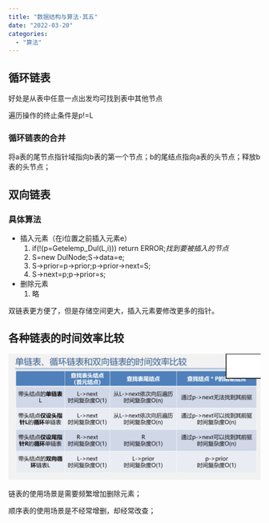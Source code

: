 ```yaml
---
title: "数据结构与算法·其五"
date: "2022-03-20"
categories:
  - "算法"
---
```


## 循环链表

好处是从表中任意一点出发均可找到表中其他节点

遍历操作的终止条件是p!=L

### 循环链表的合并

将a表的尾节点指针域指向b表的第一个节点；b的尾结点指向a表的头节点；释放b表的头节点；

## 双向链表

### 具体算法

- 插入元素（在i位置之前插入元素e）
    1. if(!(p=Getelemp\_Dul(L,i))) return ERROR;_找到要被插入的节点_
    2. S=new DulNode;S->data=e;
    3. S->prior=p->prior;p->prior->next=S;
    4. S->next=p;p->prior=s;
- 删除元素
    1. 略

双链表更方便了，但是存储空间更大，插入元素要修改更多的指针。

## 各种链表的时间效率比较

![](images/屏幕截图-2022-03-20-091836-1024x513.png)

链表的使用场景是需要频繁增加删除元素；

顺序表的使用场景是不经常增删，却经常改查；

